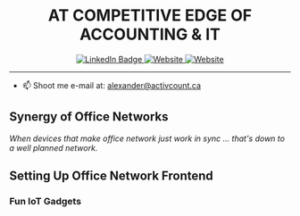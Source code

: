<h1 align="center">AT COMPETITIVE EDGE OF ACCOUNTING & IT</h1>

<div id="badges" align="center">
  <a href="https://www.linkedin.com/in/alexandrebobkov/">
    <img src="https://img.shields.io/badge/LinkedIn-blue?style=for-the-badge&logo=linkedin&logoColor=white" alt="LinkedIn Badge"/>
  </a>
  <a href="https://activcount.ca">
    <img src="https://img.shields.io/badge/web-orange?style=for-the-badge&logo=googlechrome&logoColor=white" alt="Website"/>
  </a>
  <a href="https://coding.activcount.info/">
    <img src="https://img.shields.io/badge/Gitea-green?style=for-the-badge&logo=gitea&logoColor=white" alt="Website"/>
  </a>
</div>

---
- 📫 Shoot me e-mail at: alexander@activcount.ca
<h2>Synergy of Office Networks</h2>
<i>When devices that make office network just work in sync ... that's down to a well planned network.</i>
<h2>Setting Up Office Network Frontend</h2>
<h3>Fun IoT Gadgets</h3>

<!-- ### Hi there 👋

<!--
**alexandrebobkov/alexandrebobkov** is a ✨ _special_ ✨ repository because its `README.md` (this file) appears on your GitHub profile.

Here are some ideas to get you started:

- 🔭 I’m currently working on ...
- 🌱 I’m currently learning ...
- 👯 I’m looking to collaborate on ...
- 🤔 I’m looking for help with ...
- 💬 Ask me about ...
- 📫 How to reach me: ...
- 😄 Pronouns: ...
- ⚡ Fun fact: ...
-->
